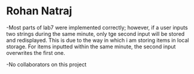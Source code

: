 Rohan Natraj
=============
-Most parts of lab7 were implemented correctly; however, if a user inputs two strings during the same minute, only tge second input will be stored and redisplayed. This is due to the way in which i am storing items in local storage. For items inputted within the same minute, the second input overwrites the first one. 

-No collaborators on this project
